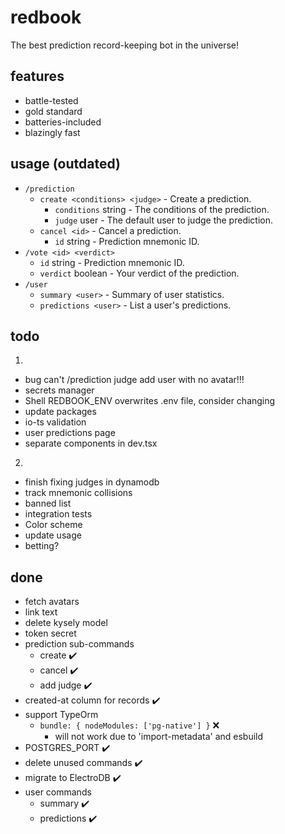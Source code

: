 # redbook

The best prediction record-keeping bot in the universe!

## features

- battle-tested
- gold standard
- batteries-included
- blazingly fast

## usage (outdated)

- `/prediction`
  - `create <conditions> <judge>` - Create a prediction.
    - `conditions` string - The conditions of the prediction.
    - `judge` user - The default user to judge the prediction.
  - `cancel <id>` - Cancel a prediction.
    - `id` string - Prediction mnemonic ID.
- `/vote <id> <verdict>`
  - `id` string - Prediction mnemonic ID.
  - `verdict` boolean - Your verdict of the prediction.
- `/user`
  - `summary <user>` - Summary of user statistics.
  - `predictions <user>` - List a user's predictions.

## todo

1.
  - bug can't /prediction judge add user with no avatar!!!
  - secrets manager
  - Shell REDBOOK_ENV overwrites .env file, consider changing
  - update packages
  - io-ts validation
  - user predictions page
  - separate components in dev.tsx
2.
  - finish fixing judges in dynamodb
  - track mnemonic collisions
  - banned list
  - integration tests
  - Color scheme
  - update usage
  - betting?

## done

- fetch avatars
- link text
- delete kysely model
- token secret
- prediction sub-commands
  - create :heavy_check_mark:
  - cancel :heavy_check_mark:
  - add judge :heavy_check_mark:
- created-at column for records :heavy_check_mark:
- support TypeOrm
  - `bundle: { nodeModules: ['pg-native'] }` :x:
    - will not work due to 'import-metadata' and esbuild
- POSTGRES_PORT :heavy_check_mark:
- delete unused commands :heavy_check_mark:
- migrate to ElectroDB :heavy_check_mark:
- user commands
  - summary :heavy_check_mark:
  - predictions :heavy_check_mark:
